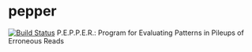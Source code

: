 # pepper
[![Build Status](https://travis-ci.com/kishwarshafin/pepper.svg?branch=master)](https://travis-ci.com/kishwarshafin/pepper)
P.E.P.P.E.R.: Program for Evaluating Patterns in Pileups of Erroneous Reads
